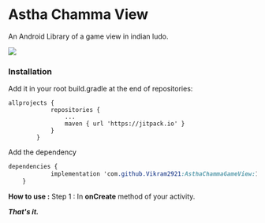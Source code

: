 # Astha Chamma View
An Android Library of a game view in indian ludo.

[![](https://jitpack.io/v/Vikram2921/AsthaChammaGameView.svg)](https://jitpack.io/#Vikram2921/AsthaChammaGameView)

### Installation
Add it in your root build.gradle at the end of repositories:
        
    allprojects {
        		repositories {
        			...
        			maven { url 'https://jitpack.io' }
        		}
        	}

Add the dependency
```css
dependencies {
	        implementation 'com.github.Vikram2921:AsthaChammaGameView:1.0.0'
	}
```
**How to use :** 
Step 1 : In **onCreate** method of your activity.
    

***That's it.***
